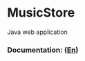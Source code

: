 # MusicStore
Java web application
### Documentation: ([En](https://fyodorovaleksej.github.io/MusicStore/))
